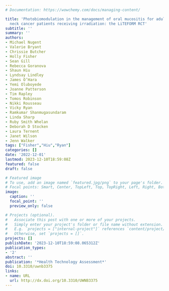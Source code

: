```yaml
---
# Documentation: https://wowchemy.com/docs/managing-content/

title: 'Photobiomodulation in the management of oral mucositis for adult head and
  neck cancer patients receiving irradiation: the LiTEFORM RCT'
subtitle: ''
summary: ''
authors:
- Michael Nugent
- Valerie Bryant
- Chrissie Butcher
- Holly Fisher
- Sean Gill
- Rebecca Goranova
- Shaun Hiu
- Lyndsay Lindley
- James O’Hara
- Yemi Oluboyede
- Joanne Patterson
- Tim Rapley
- Tomos Robinson
- Nikki Rousseau
- Vicky Ryan
- Ramkumar Shanmugasundaram
- Linda Sharp
- Ruby Smith Whelan
- Deborah D Stocken
- Laura Ternent
- Janet Wilson
- Jenn Walker
tags: ["Fisher","Hiu","Ryan"]
categories: []
date: '2022-12-01'
lastmod: 2023-12-10T18:59:08Z
featured: false
draft: false

# Featured image
# To use, add an image named `featured.jpg/png` to your page's folder.
# Focal points: Smart, Center, TopLeft, Top, TopRight, Left, Right, BottomLeft, Bottom, BottomRight.
image:
  caption: ''
  focal_point: ''
  preview_only: false

# Projects (optional).
#   Associate this post with one or more of your projects.
#   Simply enter your project's folder or file name without extension.
#   E.g. `projects = ["internal-project"]` references `content/project/deep-learning/index.md`.
#   Otherwise, set `projects = []`.
projects: []
publishDate: '2023-12-10T18:59:08.065312Z'
publication_types:
- '2'
abstract: ''
publication: '*Health Technology Assessment*'
doi: 10.3310/uwnb3375
links:
- name: URL
  url: http://dx.doi.org/10.3310/UWNB3375
---
```

